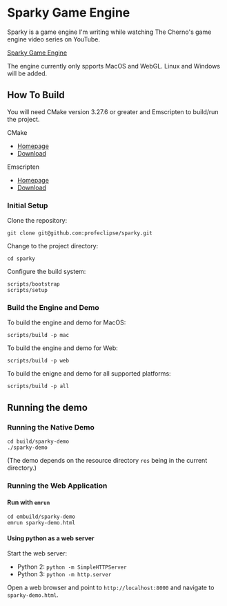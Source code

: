 # Sparky Game Engine

Sparky is a game engine I'm writing while watching The Cherno's game engine video
series on YouTube.

[Sparky Game Engine](https://youtube.com/playlist?list=PLlrATfBNZ98fqE45g3jZA_hLGUrD4bo6_&si=_PbAR4AgU0UG696Z)

The engine currently only spports MacOS and WebGL. Linux and Windows will be added.

## How To Build

You will need CMake version 3.27.6 or greater and Emscripten to build/run the project.

CMake
- [Homepage](https://cmake.org)
- [Download](https://cmake.org/download/)

Emscripten
- [Homepage](https://emscripten.org)
- [Download](https://emscripten.org/docs/getting_started/downloads.html)

### Initial Setup

Clone the repository:

```
git clone git@github.com:profeclipse/sparky.git
```

Change to the project directory:

```
cd sparky
```

Configure the build system:

```
scripts/bootstrap
scripts/setup
```

### Build the Engine and Demo

To build the engine and demo for MacOS:

```
scripts/build -p mac
```

To build the engine and demo for Web:

```
scripts/build -p web
```

To build the enigne and demo for all supported platforms:

```
scripts/build -p all
```

## Running the demo

### Running the Native Demo

```
cd build/sparky-demo
./sparky-demo
```

(The demo depends on the resource directory `res` being in the current directory.)

### Running the Web Application

#### Run with `emrun`

```
cd embuild/sparky-demo
emrun sparky-demo.html
```

#### Using python as a web server

Start the web server:
- Python 2: `python -m SimpleHTTPServer`
- Python 3: `python -m http.server`

Open a web browser and point to `http://localhost:8000` and navigate to `sparky-demo.html`.
